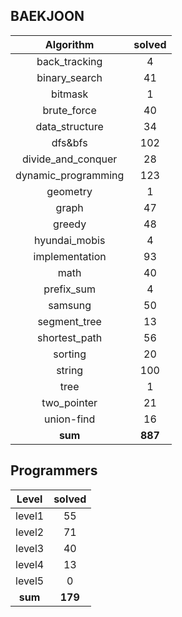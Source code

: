 ## BAEKJOON <a href="https://www.acmicpc.net/user/ki9014" target="_blank"><img src=https://static.solved.ac/tier_small/18.svg width="15"/></a>
|    Algorithm    | solved |
| :-------------: | :----: |
|back_tracking|4|
|binary_search|41|
|bitmask|1|
|brute_force|40|
|data_structure|34|
|dfs&bfs|102|
|divide_and_conquer|28|
|dynamic_programming|123|
|geometry|1|
|graph|47|
|greedy|48|
|hyundai_mobis|4|
|implementation|93|
|math|40|
|prefix_sum|4|
|samsung|50|
|segment_tree|13|
|shortest_path|56|
|sorting|20|
|string|100|
|tree|1|
|two_pointer|21|
|union-find|16|
| **sum** | **887**|

## Programmers
|    Level    | solved |
| :-------------: | :----: |
|level1|55|
|level2|71|
|level3|40|
|level4|13|
|level5|0|
| **sum** | **179**|

